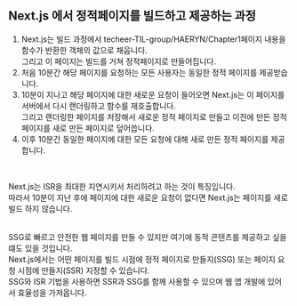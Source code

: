 ## Next.js 에서 정적페이지를 빌드하고 제공하는 과정

1. Next.js는 빌드 과정에서 techeer-TIL-group/HAERYN/Chapter1페이지 내용을 함수가 반환한 객체의 값으로 채웁니다.<br>
그리고 이 페이지는 빌드를 거쳐 정적페이지로 만들어집니다.
2. 처음 10분간 해당 페이지를 요청하는 모든 사용자는 동일한 정적 페이지를 제공받습니다.
3. 10분이 지나고 해당 페이지에 대한 새로운 요청이 들어오면 Next.js는 이 페이지를 서버에서 다시 랜더링하고 함수를 재호출합니다.<br>
그리고 랜더링한 페이지를 저장해서 새로운 정적 페이지로 만들고 이전에 만든 정적 페이지를 새로 만든 페이지로 덮어씁니다.
4. 이후 10분간 동일한 페이지에 대한 모든 요청에 대해 새로 만든 정적 페이지를 제공합니다.
<br>

Next.js는 ISR을 최대한 지연시키서 처리하려고 하는 것이 특징입니다. <br>
따라서 10분이 지난 후에 페이지에 대한 새로운 요청이 없다면 Next.js는 페이지를 새로 빌드 하지 않습니다. <br>
<br>

SSG로 빠르고 안전한 웹 페이지를 만들 수 있지만 여기에 동적 콘텐츠를 제공하고 싶을 떄도 있을 것입니다. <br>
Next.js에서는 어떤 페이지를 빌드 시점에 정적 페이지로 만들지(SSG) 또는 페이지 요청 시점에 만들지(SSR) 지정할 수 있습니다. <br> SSG와 ISR 기법을 사용하면 SSR과 SSG를 함께 사용할 수 있으며 웹 앱 개발에 있어서 효율성을 가져옵니다. <br>

